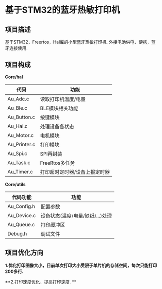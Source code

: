 # 基于STM32的蓝牙热敏打印机

## 项目描述

基于STM32，Freertos，Hal库的小型蓝牙热敏打印机. 外接电池供电，便携，蓝牙连接使用.

## 项目构成

**Core/hal**

| 代码         | 功能                          |
| ------------ | ----------------------------- |
| Au_Adc.c     | 读取打印机温度/电量           |
| Au_Ble.c     | BLE模块相关功能               |
| Au_Button.c  | 按键模块                      |
| Au_Hal.c     | 处理设备各状态                |
| Au_Motor.c   | 电机模块                      |
| Au_Printer.c | 打印模块                      |
| Au_Spi.c     | SPI再封装                     |
| Au_Task.c    | FreeRtos多任务                |
| Au_Timer.c   | 打印超时定时器/设备上报定时器 |

**Core/utils**

| 代码功能    | 功能                             |
| ----------- | -------------------------------- |
| Au_Config.h | 配置参数                         |
| Au_Device.c | 设备状态(温度/电量/缺纸/...)处理 |
| Au_Queue.c  | 打印缓冲区                       |
| Debug.h     | 调试文件                         |



## 项目优化方向

**1.优化打印图像大小，目前单次打印大小受限于单片机的存储空间，每次只能打印200多行.**

**2.打印速度优化，提高打印速度. **
